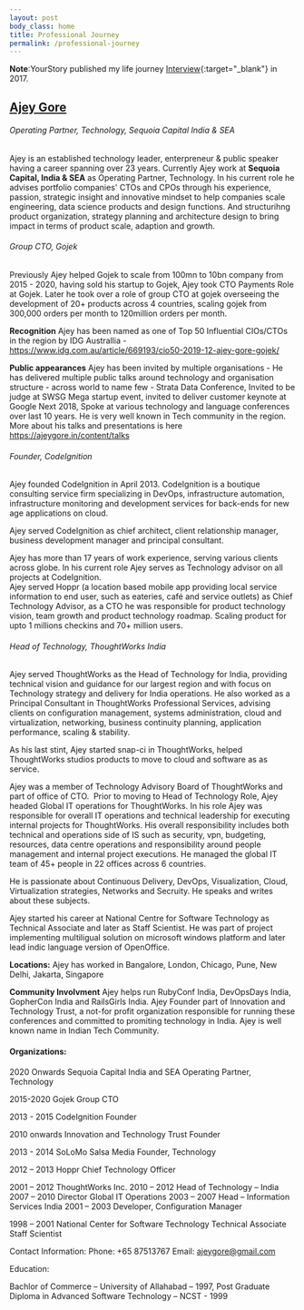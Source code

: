 ```yaml
---
layout: post
body_class: home
title: Professional Journey
permalink: /professional-journey
---
```


**Note**:YourStory published my life journey [Interview](https://yourstory.com/2017/05/techie-tuesdays-ajey-gore){:target="_blank"} in 2017. 

## <u>Ajey Gore</u>
###### Operating Partner, Technology, Sequoia Capital India & SEA

Ajey is an established technology leader, enterpreneur & public speaker having a career spanning over 23 years. Currently Ajey work at **Sequoia Capital, India & SEA** as Operating Partner, Technology. In his current role he advises portfolio companies' CTOs and CPOs through his experience, passion, strategic insight and innovative mindset to help companies scale engineering, data science products and design functions. And structurihng product organization, strategy planning and architecture design to bring impact in terms of product scale, adaption and growth. 

###### Group CTO, Gojek

Previously Ajey helped Gojek to scale from 100mn to 10bn company from 2015 - 2020, having sold his startup to Gojek, Ajey took CTO Payments Role at Gojek. Later he took over a role of group CTO at gojek overseeing the development of 20+ products across 4 countries, scaling gojek from 300,000 orders per month to 120million orders per month. 

**Recognition** Ajey has been named as one of Top 50 Influential CIOs/CTOs in the region by IDG Australlia - https://www.idg.com.au/article/669193/cio50-2019-12-ajey-gore-gojek/ 

**Public appearances**
Ajey has been invited by multiple organisations - He has delivered multiple public talks around technology and organisation structure - across world to name few - Strata Data Conference, Invited to be judge at SWSG Mega startup event, invited to deliver customer keynote at Google Next 2018, Spoke at various technology and language conferences over last 10 years. He is very well known in Tech community in the region. More about his talks and presentations is here https://ajeygore.in/content/talks


###### Founder, CodeIgnition

Ajey founded CodeIgnition in April 2013. CodeIgnition is a boutique consulting service firm specializing in DevOps, infrastructure automation, infrastructure monitoring and development services for back-ends for new age applications on cloud. 

Ajey served CodeIgnition as chief architect, client relationship manager, business development manager and principal consultant. 

Ajey has more than 17 years of work experience, serving various clients across globe. In his current role Ajey serves as Technology advisor on all projects at CodeIgnition.  
Ajey served Hoppr (a location based mobile app providing local service information to end user, such as eateries, café and service outlets) as Chief Technology Advisor,  as a CTO he was responsible for product technology vision, team growth and product technology roadmap. Scaling product for upto 1 millions checkins and 70+ million users. 

###### Head of Technology, ThoughtWorks India

Ajey served ThoughtWorks as the Head of Technology for India, providing technical vision and guidance for our largest region and with focus on Technology strategy and delivery for India operations. He also worked as a Principal Consultant in ThoughtWorks Professional Services, advising clients on configuration management, systems administration, cloud and virtualization, networking, business continuity planning, application performance, scaling & stability. 

As his last stint, Ajey started snap-ci in ThoughtWorks, helped ThoughtWorks studios products to move to cloud and software as as service.

Ajey was a member of Technology Advisory Board of ThoughtWorks and part of office of CTO.  Prior to moving to Head of Technology Role, Ajey headed Global IT operations for ThoughtWorks. In his role Ajey was responsible for overall IT operations and technical leadership for executing internal projects for ThoughtWorks. His overall responsibility includes both technical and operations side of IS such as security, vpn, budgeting, resources, data centre operations and responsibility around people management and internal project executions. He managed the global IT team of 45+ people in 22 offices across 6 countries. 

He is passionate about Continuous Delivery, DevOps, Visualization, Cloud, Virtualization strategies, Networks and Secruity. He speaks and writes about these subjects. 

Ajey started his career at National Centre for Software Technology as Technical Associate and later as Staff Scientist. He was part of project implementing multiligual solution on microsoft windows platform and later lead indic language version of OpenOffice.

**Locations:**
Ajey has worked in Bangalore, London, Chicago, Pune, New Delhi, Jakarta, Singapore

**Community Involvment**
Ajey helps run RubyConf India, DevOpsDays India, GopherCon India and RailsGirls India. Ajey Founder part of Innovation and Technology Trust, a not-for profit organization responsible for running these conferences and committed to promiting technology in India. Ajey is well known name in Indian Tech Community.

#### Organizations:

2020 Onwards
Sequoia Capital India and SEA
Operating Partner, Technology

2015-2020 
Gojek
Group CTO

2013 - 2015 
CodeIgnition
Founder
	
2010 onwards 
Innovation and Technology Trust
Founder

2013 - 2014
SoLoMo Salsa Media
Founder, Technology 

2012 – 2013
Hoppr
Chief Technology Officer

2001 – 2012
ThoughtWorks Inc.
2010 – 2012 Head of Technology – India
2007 – 2010 Director Global IT Operations
2003 – 2007 Head – Information Services India
2001 – 2003 Developer, Configuration Manager

1998 – 2001
National Center for Software Technology
Technical Associate
Staff Scientist

Contact Information:
Phone: +65 87513767
Email: ajeygore@gmail.com


Education:

Bachlor of Commerce – University of Allahabad – 1997, 
Post Graduate Diploma in Advanced Software Technology – NCST - 1999 
